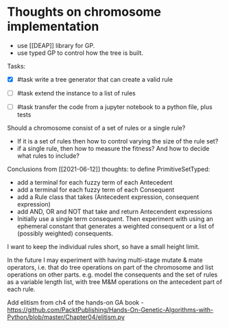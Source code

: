 # Thoughts on chromosome implementation

- use [[DEAP]] library for GP.
- use typed GP to control how the tree is built.
 
Tasks:
- [x] #task write a tree generator that can create a valid rule
- [ ] #task extend the instance to a list of rules
- [ ] #task transfer the code from a jupyter notebook to a python file, plus tests


Should a chromosome consist of a set of rules or a single rule?  
- If it is a set of rules then how to control varying the size of the rule set?  
- if a single rule, then how to measure the fitness?  And how to decide what rules to include?

Conclusions from [[2021-06-12]] thoughts:
to define PrimitiveSetTyped:
- add a terminal for each fuzzy term of each Antecedent
- add a terminal for each fuzzy term of each Consequent
- add a Rule class that takes (Antecedent expression, consequent expression)
- add AND, OR and NOT that take and return Antecendent expressions
- Initially use a single term consequent.  Then experiment with using an ephemeral constant that generates a weighted consequent or a list of (possibly weighted) consequents.

I want to keep the individual rules short, so have a small height limit.

In the future I may experiment with having multi-stage mutate & mate operators, i.e. that do tree operations on part of the chromosome and list operations on other parts.  e.g. model the consequents and the set of rules as a variable length list, with tree M&M operations on the antecedent part of each rule.  

Add elitism from ch4 of the hands-on GA book - https://github.com/PacktPublishing/Hands-On-Genetic-Algorithms-with-Python/blob/master/Chapter04/elitism.py



